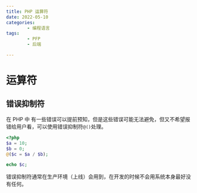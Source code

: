 ```yaml
---
title: PHP 运算符
date: 2022-05-10
categories:
        - 编程语言
tags:
        - PFP
        - 后端

---
```


# 运算符

## 错误抑制符

在 PHP 中 有一些错误可以提前预知，但是这些错误可能无法避免，但又不希望报错给用户看，可以使用错误抑制符`@()`处理。

```php
<?php
$a = 10;
$b = 0;
@($c = $a / $b);

echo $c;
```

错误抑制符通常在生产环境（上线）会用到，在开发的时候不会用系统本身最好没有任何。
